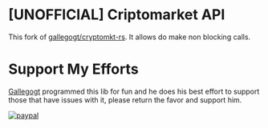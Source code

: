 # [UNOFFICIAL] Criptomarket API

This fork of [gallegogt/cryptomkt-rs](https://github.com/gallegogt/cryptomkt-rs). It allows do make non blocking calls.

# Support My Efforts

[Gallegogt](https://github.com/gallegogt) programmed this lib for fun and he does his best effort to support those that have issues with it, please return the favor and support him.

[![paypal](https://www.paypalobjects.com/en_US/i/btn/btn_donateCC_LG.gif)](https://www.paypal.me/reiloygt)
